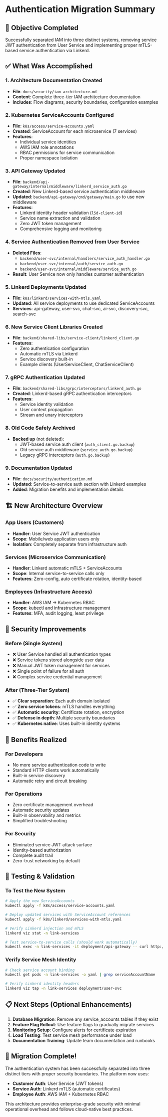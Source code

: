 # Authentication Migration Summary

## 🎯 Objective Completed
Successfully separated IAM into three distinct systems, removing service JWT authentication from User Service and implementing proper mTLS-based service authentication via Linkerd.

## ✅ What Was Accomplished

### 1. **Architecture Documentation Created**
- **File**: `docs/security/iam-architecture.md`
- **Content**: Complete three-tier IAM architecture documentation
- **Includes**: Flow diagrams, security boundaries, configuration examples

### 2. **Kubernetes ServiceAccounts Configured**
- **File**: `k8s/access/service-accounts.yaml`
- **Created**: ServiceAccount for each microservice (7 services)
- **Features**: 
  - Individual service identities
  - AWS IAM role annotations
  - RBAC permissions for service communication
  - Proper namespace isolation

### 3. **API Gateway Updated**
- **File**: `backend/api-gateway/internal/middleware/linkerd_service_auth.go`
- **Created**: New Linkerd-based service authentication middleware
- **Updated**: `backend/api-gateway/cmd/gateway/main.go` to use new middleware
- **Features**:
  - Linkerd identity header validation (`l5d-client-id`)
  - Service name extraction and validation
  - Zero JWT token management
  - Comprehensive logging and monitoring

### 4. **Service Authentication Removed from User Service**
- **Deleted Files**:
  - `backend/user-svc/internal/handlers/service_auth_handler.go`
  - `backend/user-svc/internal/auth/service_auth.go`  
  - `backend/user-svc/internal/middleware/service_auth.go`
- **Result**: User Service now only handles customer authentication

### 5. **Linkerd Deployments Updated**
- **File**: `k8s/linkerd/services-with-mtls.yaml`
- **Updated**: All service deployments to use dedicated ServiceAccounts
- **Services**: api-gateway, user-svc, chat-svc, ai-svc, discovery-svc, search-svc

### 6. **New Service Client Libraries Created**
- **File**: `backend/shared-libs/service-client/linkerd_client.go`
- **Features**:
  - Zero authentication configuration
  - Automatic mTLS via Linkerd
  - Service discovery built-in
  - Example clients (UserServiceClient, ChatServiceClient)

### 7. **gRPC Authentication Updated**
- **File**: `backend/shared-libs/grpc/interceptors/linkerd_auth.go`
- **Created**: Linkerd-based gRPC authentication interceptors
- **Features**:
  - Service identity validation
  - User context propagation
  - Stream and unary interceptors

### 8. **Old Code Safely Archived**
- **Backed up** (not deleted):
  - JWT-based service auth client (`auth_client.go.backup`)
  - Old service auth middleware (`service_auth.go.backup`) 
  - Legacy gRPC interceptors (`auth.go.backup`)

### 9. **Documentation Updated**
- **File**: `docs/security/authentication.md`
- **Updated**: Service-to-service auth section with Linkerd examples
- **Added**: Migration benefits and implementation details

## 🏗️ New Architecture Overview

### **App Users** (Customers)
- **Handler**: User Service JWT authentication
- **Scope**: Mobile/web application users only
- **Isolation**: Completely separate from infrastructure auth

### **Services** (Microservice Communication)  
- **Handler**: Linkerd automatic mTLS + ServiceAccounts
- **Scope**: Internal service-to-service calls only
- **Features**: Zero-config, auto certificate rotation, identity-based

### **Employees** (Infrastructure Access)
- **Handler**: AWS IAM → Kubernetes RBAC
- **Scope**: kubectl and infrastructure management
- **Features**: MFA, audit logging, least privilege

## 🔐 Security Improvements

### **Before** (Single System)
- ❌ User Service handled all authentication types
- ❌ Service tokens stored alongside user data  
- ❌ Manual JWT token management for services
- ❌ Single point of failure for all auth
- ❌ Complex service credential management

### **After** (Three-Tier System)
- ✅ **Clear separation**: Each auth domain isolated
- ✅ **Zero service tokens**: mTLS handles everything
- ✅ **Automatic security**: Certificate rotation, encryption
- ✅ **Defense in depth**: Multiple security boundaries
- ✅ **Kubernetes native**: Uses built-in identity systems

## 🚀 Benefits Realized

### **For Developers**
- No more service authentication code to write
- Standard HTTP clients work automatically  
- Built-in service discovery
- Automatic retry and circuit breaking

### **For Operations**  
- Zero certificate management overhead
- Automatic security updates
- Built-in observability and metrics
- Simplified troubleshooting

### **For Security**
- Eliminated service JWT attack surface
- Identity-based authorization  
- Complete audit trail
- Zero-trust networking by default

## 🧪 Testing & Validation

### **To Test the New System**
```bash
# Apply the new ServiceAccounts
kubectl apply -f k8s/access/service-accounts.yaml

# Deploy updated services with ServiceAccount references
kubectl apply -f k8s/linkerd/services-with-mtls.yaml

# Verify Linkerd injection and mTLS
linkerd viz stat -n link-services

# Test service-to-service calls (should work automatically)
kubectl exec -n link-services -it deployment/api-gateway -- curl http://user-svc:8080/health
```

### **Verify Service Mesh Identity**
```bash
# Check service account binding
kubectl get pods -n link-services -o yaml | grep serviceAccountName

# Verify Linkerd identity headers
linkerd viz tap -n link-services deployment/user-svc
```

## 📋 Next Steps (Optional Enhancements)

1. **Database Migration**: Remove any service_accounts tables if they exist
2. **Feature Flag Rollout**: Use feature flags to gradually migrate services
3. **Monitoring Setup**: Configure alerts for certificate expiration
4. **Load Testing**: Test service mesh performance under load
5. **Documentation Training**: Update team documentation and runbooks

## 🎉 Migration Complete!

The authentication system has been successfully separated into three distinct tiers with proper security boundaries. The platform now uses:

- **Customer Auth**: User Service (JWT tokens)
- **Service Auth**: Linkerd mTLS (automatic certificates)  
- **Employee Auth**: AWS IAM + Kubernetes RBAC

This architecture provides enterprise-grade security with minimal operational overhead and follows cloud-native best practices.